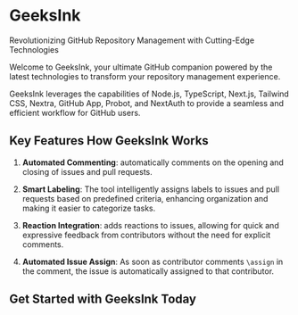 # GeeksInk

Revolutionizing GitHub Repository Management with Cutting-Edge Technologies

Welcome to GeeksInk, your ultimate GitHub companion powered by the latest technologies to transform your repository management experience. 

GeeksInk leverages the capabilities of Node.js, TypeScript, Next.js, Tailwind CSS, Nextra, GitHub App, Probot, and NextAuth to provide a seamless and efficient workflow for GitHub users.


## Key Features How GeeksInk Works

1) **Automated Commenting**: automatically comments on the opening and closing of issues and pull requests.

2) **Smart Labeling**: The tool intelligently assigns labels to issues and pull requests based on predefined criteria, enhancing organization and making it easier to categorize tasks.

3) **Reaction Integration**: adds reactions to issues, allowing for quick and expressive feedback from contributors without the need for explicit comments.

4) **Automated Issue Assign**: As soon as contributor comments ```\assign``` in the comment, the issue is automatically assigned to that contributor.

## Get Started with GeeksInk Today

